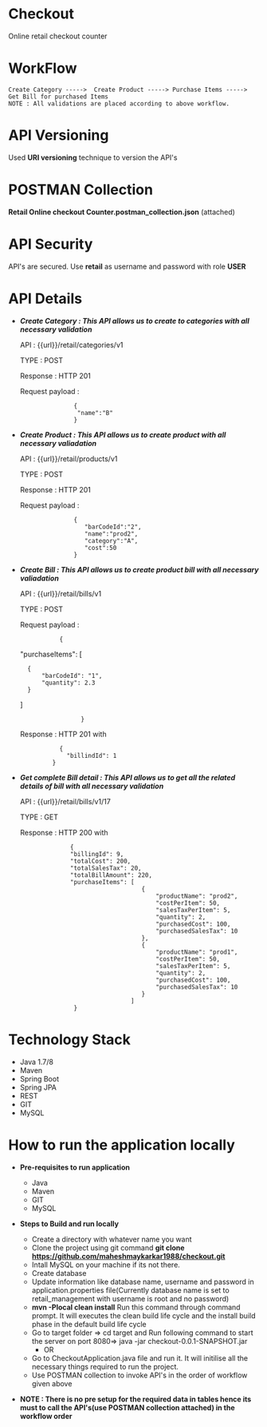 # Checkout
Online retail checkout counter

# WorkFlow

    Create Category ----->  Create Product -----> Purchase Items -----> Get Bill for purchased Items				
    NOTE : All validations are placed according to above workflow.

# API Versioning

Used **URI versioning** technique to version the API's

# POSTMAN Collection

**Retail Online checkout Counter.postman_collection.json** (attached)

# API Security
API's are secured. Use **retail** as username and password with role **USER**

# API Details
   
- **_Create Category : This API allows us to create to categories with all necessary validation_**

   API  : {{url}}/retail/categories/v1
   
   TYPE : POST
   
   Response : HTTP 201
   
   Request payload : 
   
                     {
	                  "name":"B"
		             }
   

- **_Create Product : This API allows us to create product with all necessary valiadation_**
   
   API  : {{url}}/retail/products/v1
   
   TYPE : POST
   
   Response : HTTP 201
   
   Request payload : 
   
                     {
						"barCodeId":"2",
						"name":"prod2",
						"category":"A",
						"cost":50
		             }
                     
   
   
- **_Create Bill : This API allows us to create product bill with all necessary valiadation_**

   API  : {{url}}/retail/bills/v1
   
   TYPE : POST
   
   Request payload :
   
                 {
		 
	"purchaseItems":
	[
	
		{
			"barCodeId": "1",
			"quantity": 2.3
		}	
	]
	
                       }


   Response : HTTP 201 with 
   
                 {
				   "billindId": 1
			   }
				 
   
                     
   
- **_Get complete Bill detail : This API allows us to get all the related details of bill with all necessary validation_**

   API  : {{url}}/retail/bills/v1/17
   
   TYPE : GET
   
   Response : HTTP 200 with 
   
                    {
					"billingId": 9,
					"totalCost": 200,
					"totalSalesTax": 20,
					"totalBillAmount": 220,
					"purchaseItems": [
										{
											"productName": "prod2",
											"costPerItem": 50,
											"salesTaxPerItem": 5,
											"quantity": 2,
											"purchasedCost": 100,
											"purchasedSalesTax": 10
										},
										{
											"productName": "prod1",
											"costPerItem": 50,
											"salesTaxPerItem": 5,
											"quantity": 2,
											"purchasedCost": 100,
											"purchasedSalesTax": 10
										}
									 ]
		             }
				 

# Technology Stack
  - Java 1.7/8
  - Maven
  - Spring Boot
  - Spring JPA
  - REST
  - GIT
  - MySQL

# How to run the application locally 

- **Pre-requisites to run application**
   - Java 
   - Maven 
   - GIT
   - MySQL

- **Steps to Build and run locally**
   - Create a directory with whatever name you want
   - Clone the project using git command **git clone https://github.com/maheshmaykarkar1988/checkout.git**
   - Intall MySQL on your machine if its not there.
   - Create database
   - Update information like database name, username and password in application.properties file(Currently database name is set to retail_management with username is root and no password)
   - **mvn -Plocal clean install** Run this command through command prompt. It will executes the clean build life cycle and the install build phase in the default build life cycle
   - Go to target folder => cd target  and Run following command to start the server on port 8080=> java -jar checkout-0.0.1-SNAPSHOT.jar
        - OR
   - Go to CheckoutApplication.java file and run it. It will initilise all the necessary things required to run the project.
   - Use POSTMAN collection to invoke API's in the order of workflow given above

- **NOTE : There is no pre setup for the required data in tables hence its must to call the API's(use POSTMAN collection attached) in the workflow order**
